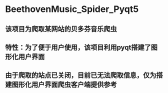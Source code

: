 # BeethovenMusic_Spider_Pyqt5

## 该项目为爬取某网站的贝多芬音乐爬虫

## 特性：为了便于用户使用，该项目利用pyqt搭建了图形化用户界面

## 由于爬取的站点已关闭，目前已无法爬取信息，仅为搭建图形化用户界面爬虫客户端提供参考
